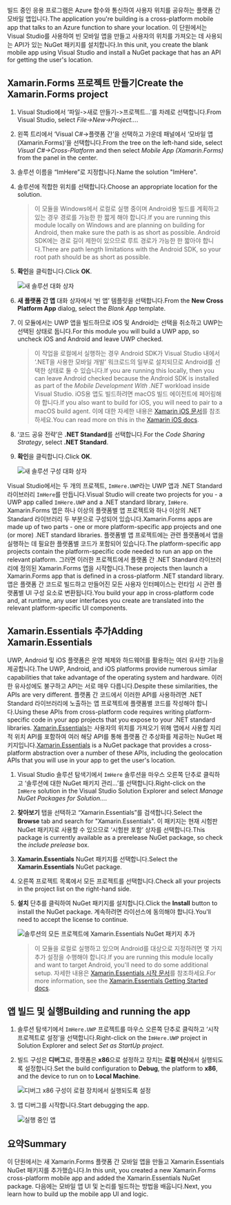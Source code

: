 <span data-ttu-id="ec5d4-101">빌드 중인 응용 프로그램은 Azure 함수와 통신하여 사용자 위치를 공유하는 플랫폼 간 모바일 앱입니다.</span><span class="sxs-lookup"><span data-stu-id="ec5d4-101">The application you're building is a cross-platform mobile app that talks to an Azure function to share your location.</span></span> <span data-ttu-id="ec5d4-102">이 단원에서는 Visual Studio를 사용하여 빈 모바일 앱을 만들고 사용자의 위치를 가져오는 데 사용되는 API가 있는 NuGet 패키지를 설치합니다.</span><span class="sxs-lookup"><span data-stu-id="ec5d4-102">In this unit, you create the blank mobile app using Visual Studio and install a NuGet package that has an API for getting the user's location.</span></span>

## <a name="create-the-xamarinforms-project"></a><span data-ttu-id="ec5d4-103">Xamarin.Forms 프로젝트 만들기</span><span class="sxs-lookup"><span data-stu-id="ec5d4-103">Create the Xamarin.Forms project</span></span>

1. <span data-ttu-id="ec5d4-104">Visual Studio에서 ‘파일->새로 만들기->프로젝트...’를 차례로 선택합니다.</span><span class="sxs-lookup"><span data-stu-id="ec5d4-104">From Visual Studio, select *File->New->Project...*.</span></span>

1. <span data-ttu-id="ec5d4-105">왼쪽 트리에서 ‘Visual C#->플랫폼 간’을 선택하고 가운데 패널에서 ‘모바일 앱(Xamarin.Forms)’을 선택합니다.</span><span class="sxs-lookup"><span data-stu-id="ec5d4-105">From the tree on the left-hand side, select *Visual C#->Cross-Platform* and then select *Mobile App (Xamarin.Forms)* from the panel in the center.</span></span>

1. <span data-ttu-id="ec5d4-106">솔루션 이름을 “ImHere”로 지정합니다.</span><span class="sxs-lookup"><span data-stu-id="ec5d4-106">Name the solution "ImHere".</span></span>

1. <span data-ttu-id="ec5d4-107">솔루션에 적합한 위치를 선택합니다.</span><span class="sxs-lookup"><span data-stu-id="ec5d4-107">Choose an appropriate location for the solution.</span></span>

    > <span data-ttu-id="ec5d4-108">이 모듈을 Windows에서 로컬로 실행 중이며 Android용 빌드를 계획하고 있는 경우 경로를 가능한 한 짧게 해야 합니다.</span><span class="sxs-lookup"><span data-stu-id="ec5d4-108">If you are running this module locally on Windows and are planning on building for Android, then make sure the path is as short as possible.</span></span> <span data-ttu-id="ec5d4-109">Android SDK에는 경로 길이 제한이 있으므로 루트 경로가 가능한 한 짧아야 합니다.</span><span class="sxs-lookup"><span data-stu-id="ec5d4-109">There are path length limitations with the Android SDK, so your root path should be as short as possible.</span></span>

1. <span data-ttu-id="ec5d4-110">**확인**을 클릭합니다.</span><span class="sxs-lookup"><span data-stu-id="ec5d4-110">Click **OK**.</span></span>

    ![새 솔루션 대화 상자](../media-drafts/2-new-solution-dialog.png)

1. <span data-ttu-id="ec5d4-112">**새 플랫폼 간 앱** 대화 상자에서 ‘빈 앱’ 템플릿을 선택합니다.</span><span class="sxs-lookup"><span data-stu-id="ec5d4-112">From the **New Cross Platform App** dialog, select the *Blank App* template.</span></span>

1. <span data-ttu-id="ec5d4-113">이 모듈에서는 UWP 앱을 빌드하므로 iOS 및 Android는 선택을 취소하고 UWP는 선택된 상태로 둡니다.</span><span class="sxs-lookup"><span data-stu-id="ec5d4-113">For this module you will build a UWP app, so uncheck iOS and Android and leave UWP checked.</span></span>

    > <span data-ttu-id="ec5d4-114">이 작업을 로컬에서 실행하는 경우 Android SDK가 Visual Studio 내에서 ‘.NET을 사용한 모바일 개발’ 워크로드의 일부로 설치되므로 Android를 선택한 상태로 둘 수 있습니다.</span><span class="sxs-lookup"><span data-stu-id="ec5d4-114">If you are running this locally, then you can leave Android checked because the Android SDK is installed as part of the *Mobile Development With .NET* workload inside Visual Studio.</span></span> <span data-ttu-id="ec5d4-115">iOS용 앱도 빌드하려면 macOS 빌드 에이전트에 페어링해야 합니다.</span><span class="sxs-lookup"><span data-stu-id="ec5d4-115">If you also want to build for iOS, you will need to pair to a macOS build agent.</span></span> <span data-ttu-id="ec5d4-116">이에 대한 자세한 내용은 [Xamarin iOS 문서](https://docs.microsoft.com/xamarin/ios/get-started/installation/windows/connecting-to-mac/)를 참조하세요.</span><span class="sxs-lookup"><span data-stu-id="ec5d4-116">You can read more on this in the [Xamarin iOS docs](https://docs.microsoft.com/xamarin/ios/get-started/installation/windows/connecting-to-mac/).</span></span>

1. <span data-ttu-id="ec5d4-117">‘코드 공유 전략’은 **.NET Standard**를 선택합니다.</span><span class="sxs-lookup"><span data-stu-id="ec5d4-117">For the *Code Sharing Strategy*, select **.NET Standard**.</span></span>

1. <span data-ttu-id="ec5d4-118">**확인**을 클릭합니다.</span><span class="sxs-lookup"><span data-stu-id="ec5d4-118">Click **OK**.</span></span>

    ![새 솔루션 구성 대화 상자](../media-drafts/2-configure-solution-dialog.png)

<span data-ttu-id="ec5d4-120">Visual Studio에서는 두 개의 프로젝트, `ImHere.UWP`라는 UWP 앱과 .NET Standard 라이브러리 `ImHere`를 만듭니다.</span><span class="sxs-lookup"><span data-stu-id="ec5d4-120">Visual Studio will create two projects for you - a UWP app called `ImHere.UWP` and a .NET standard library, `ImHere`.</span></span> <span data-ttu-id="ec5d4-121">Xamarin.Forms 앱은 하나 이상의 플랫폼별 앱 프로젝트와 하나 이상의 .NET Standard 라이브러리 두 부분으로 구성되어 있습니다.</span><span class="sxs-lookup"><span data-stu-id="ec5d4-121">Xamarin.Forms apps are made up of two parts - one or more platform-specific app projects and one (or more) .NET standard libraries.</span></span> <span data-ttu-id="ec5d4-122">플랫폼별 앱 프로젝트에는 관련 플랫폼에서 앱을 실행하는 데 필요한 플랫폼별 코드가 포함되어 있습니다.</span><span class="sxs-lookup"><span data-stu-id="ec5d4-122">The platform-specific app projects contain the platform-specific code needed to run an app on the relevant platform.</span></span> <span data-ttu-id="ec5d4-123">그러면 이러한 프로젝트에서 플랫폼 간 .NET Standard 라이브러리에 정의된 Xamarin.Forms 앱을 시작합니다.</span><span class="sxs-lookup"><span data-stu-id="ec5d4-123">These projects then launch a Xamarin.Forms app that is defined in a cross-platform .NET standard library.</span></span> <span data-ttu-id="ec5d4-124">앱은 플랫폼 간 코드로 빌드하고 만들어진 모든 사용자 인터페이스는 런타임 시 관련 플랫폼별 UI 구성 요소로 변환됩니다.</span><span class="sxs-lookup"><span data-stu-id="ec5d4-124">You build your app in cross-platform code and, at runtime, any user interfaces you create are translated into the relevant platform-specific UI components.</span></span>

## <a name="adding-xamarinessentials"></a><span data-ttu-id="ec5d4-125">Xamarin.Essentials 추가</span><span class="sxs-lookup"><span data-stu-id="ec5d4-125">Adding Xamarin.Essentials</span></span>

<span data-ttu-id="ec5d4-126">UWP, Android 및 iOS 플랫폼은 운영 체제와 하드웨어를 활용하는 여러 유사한 기능을 제공합니다.</span><span class="sxs-lookup"><span data-stu-id="ec5d4-126">The UWP, Android, and iOS platforms provide numerous similar capabilities that take advantage of the operating system and hardware.</span></span> <span data-ttu-id="ec5d4-127">이러한 유사성에도 불구하고 API는 서로 매우 다릅니다.</span><span class="sxs-lookup"><span data-stu-id="ec5d4-127">Despite these similarities, the APIs are very different.</span></span> <span data-ttu-id="ec5d4-128">플랫폼 간 코드에서 이러한 API를 사용하려면 .NET Standard 라이브러리에 노출하는 앱 프로젝트에 플랫폼별 코드를 작성해야 합니다.</span><span class="sxs-lookup"><span data-stu-id="ec5d4-128">Using these APIs from cross-platform code requires writing platform-specific code in your app projects that you expose to your .NET standard libraries.</span></span> <span data-ttu-id="ec5d4-129">[Xamarin.Essentials](https://docs.microsoft.com/xamarin/essentials/)는 사용자의 위치를 가져오기 위해 앱에서 사용할 지리적 위치 API를 포함하여 여러 해당 API를 통해 플랫폼 간 추상화를 제공하는 NuGet 패키지입니다.</span><span class="sxs-lookup"><span data-stu-id="ec5d4-129">[Xamarin.Essentials](https://docs.microsoft.com/xamarin/essentials/) is a NuGet package that provides a cross-platform abstraction over a number of these APIs, including the geolocation APIs that you will use in your app to get the user's location.</span></span>

1. <span data-ttu-id="ec5d4-130">Visual Studio 솔루션 탐색기에서 `ImHere` 솔루션을 마우스 오른쪽 단추로 클릭하고 ‘솔루션에 대한 NuGet 패키지 관리...’를 선택합니다.</span><span class="sxs-lookup"><span data-stu-id="ec5d4-130">Right-click on the `ImHere` solution in the Visual Studio Solution Explorer and select *Manage NuGet Packages for Solution...*.</span></span>

1. <span data-ttu-id="ec5d4-131">**찾아보기** 탭을 선택하고 “Xamarin.Essentials”를 검색합니다.</span><span class="sxs-lookup"><span data-stu-id="ec5d4-131">Select the **Browse** tab and search for "Xamarin.Essentials".</span></span> <span data-ttu-id="ec5d4-132">이 패키지는 현재 시험판 NuGet 패키지로 사용할 수 있으므로 ‘시험판 포함’ 상자를 선택합니다.</span><span class="sxs-lookup"><span data-stu-id="ec5d4-132">This package is currently available as a prerelease NuGet package, so check the *include prelease* box.</span></span>

1. <span data-ttu-id="ec5d4-133">**Xamarin.Essentials** NuGet 패키지를 선택합니다.</span><span class="sxs-lookup"><span data-stu-id="ec5d4-133">Select the **Xamarin.Essentials** NuGet package.</span></span>

1. <span data-ttu-id="ec5d4-134">오른쪽 프로젝트 목록에서 모든 프로젝트를 선택합니다.</span><span class="sxs-lookup"><span data-stu-id="ec5d4-134">Check all your projects in the project list on the right-hand side.</span></span>

1. <span data-ttu-id="ec5d4-135">**설치** 단추를 클릭하여 NuGet 패키지를 설치합니다.</span><span class="sxs-lookup"><span data-stu-id="ec5d4-135">Click the **Install** button to install the NuGet package.</span></span> <span data-ttu-id="ec5d4-136">계속하려면 라이선스에 동의해야 합니다.</span><span class="sxs-lookup"><span data-stu-id="ec5d4-136">You'll need to accept the license to continue.</span></span>

    ![솔루션의 모든 프로젝트에 Xamarin.Essentials NuGet 패키지 추가](../media-drafts/2-add-essentials-nuget.png)

    > <span data-ttu-id="ec5d4-138">이 모듈을 로컬로 실행하고 있으며 Android를 대상으로 지정하려면 몇 가지 추가 설정을 수행해야 합니다.</span><span class="sxs-lookup"><span data-stu-id="ec5d4-138">If you are running this module locally and want to target Android, you'll need to do some additional setup.</span></span> <span data-ttu-id="ec5d4-139">자세한 내용은 [Xamarin.Essentials 시작 문서](https://docs.microsoft.com/xamarin/essentials/get-started?context=xamarin%2Fios&tabs=windows%2Candroid)를 참조하세요.</span><span class="sxs-lookup"><span data-stu-id="ec5d4-139">For more information, see the [Xamarin.Essentials Getting Started docs](https://docs.microsoft.com/xamarin/essentials/get-started?context=xamarin%2Fios&tabs=windows%2Candroid).</span></span>

## <a name="building-and-running-the-app"></a><span data-ttu-id="ec5d4-140">앱 빌드 및 실행</span><span class="sxs-lookup"><span data-stu-id="ec5d4-140">Building and running the app</span></span>

1. <span data-ttu-id="ec5d4-141">솔루션 탐색기에서 `ImHere.UWP` 프로젝트를 마우스 오른쪽 단추로 클릭하고 ‘시작 프로젝트로 설정’을 선택합니다.</span><span class="sxs-lookup"><span data-stu-id="ec5d4-141">Right-click on the `ImHere.UWP` project in Solution Explorer and select *Set as StartUp project*.</span></span>

1. <span data-ttu-id="ec5d4-142">빌드 구성은 **디버그**로, 플랫폼은 **x86**으로 설정하고 장치는 **로컬 머신**에서 실행되도록 설정합니다.</span><span class="sxs-lookup"><span data-stu-id="ec5d4-142">Set the build configuration to **Debug**, the platform to **x86**, and the device to run on to **Local Machine**.</span></span>

    ![디버그 x86 구성이 로컬 장치에서 실행되도록 설정](../media-drafts/2-debug-configuration.png)

1. <span data-ttu-id="ec5d4-144">앱 디버그를 시작합니다.</span><span class="sxs-lookup"><span data-stu-id="ec5d4-144">Start debugging the app.</span></span>

    ![실행 중인 앱](../media-drafts/2-debuging-app.png)

## <a name="summary"></a><span data-ttu-id="ec5d4-146">요약</span><span class="sxs-lookup"><span data-stu-id="ec5d4-146">Summary</span></span>

<span data-ttu-id="ec5d4-147">이 단원에서는 새 Xamarin.Forms 플랫폼 간 모바일 앱을 만들고 Xamarin.Essentials NuGet 패키지를 추가했습니다.</span><span class="sxs-lookup"><span data-stu-id="ec5d4-147">In this unit, you created a new Xamarin.Forms cross-platform mobile app and added the Xamarin.Essentials NuGet package.</span></span> <span data-ttu-id="ec5d4-148">다음에는 모바일 앱 UI 및 논리를 빌드하는 방법을 배웁니다.</span><span class="sxs-lookup"><span data-stu-id="ec5d4-148">Next, you learn how to build up the mobile app UI and logic.</span></span>